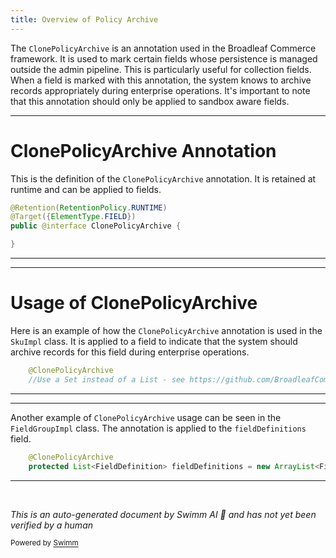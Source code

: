 ```yaml
---
title: Overview of Policy Archive
---
```

The `ClonePolicyArchive` is an annotation used in the Broadleaf Commerce framework. It is used to mark certain fields whose persistence is managed outside the admin pipeline. This is particularly useful for collection fields. When a field is marked with this annotation, the system knows to archive records appropriately during enterprise operations. It's important to note that this annotation should only be applied to sandbox aware fields.

<SwmSnippet path="/common/src/main/java/org/broadleafcommerce/common/extensibility/jpa/clone/ClonePolicyArchive.java" line="33">

---

# ClonePolicyArchive Annotation

This is the definition of the `ClonePolicyArchive` annotation. It is retained at runtime and can be applied to fields.

```java
@Retention(RetentionPolicy.RUNTIME)
@Target({ElementType.FIELD})
public @interface ClonePolicyArchive {

}
```

---

</SwmSnippet>

<SwmSnippet path="/core/broadleaf-framework/src/main/java/org/broadleafcommerce/core/catalog/domain/SkuImpl.java" line="356">

---

# Usage of ClonePolicyArchive

Here is an example of how the `ClonePolicyArchive` annotation is used in the `SkuImpl` class. It is applied to a field to indicate that the system should archive records for this field during enterprise operations.

```java
    @ClonePolicyArchive
    //Use a Set instead of a List - see https://github.com/BroadleafCommerce/BroadleafCommerce/issues/917
```

---

</SwmSnippet>

<SwmSnippet path="/admin/broadleaf-contentmanagement-module/src/main/java/org/broadleafcommerce/cms/field/domain/FieldGroupImpl.java" line="79">

---

Another example of `ClonePolicyArchive` usage can be seen in the `FieldGroupImpl` class. The annotation is applied to the `fieldDefinitions` field.

```java
    @ClonePolicyArchive
    protected List<FieldDefinition> fieldDefinitions = new ArrayList<FieldDefinition>();
```

---

</SwmSnippet>

&nbsp;

*This is an auto-generated document by Swimm AI 🌊 and has not yet been verified by a human*

<SwmMeta version="3.0.0" repo-id="Z2l0aHViJTNBJTNBQnJvYWRsZWFmQ29tbWVyY2UtZGVtbyUzQSUzQWdpbGFkbmF2b3Q=" repo-name="BroadleafCommerce-demo" doc-type="overview"><sup>Powered by [Swimm](/)</sup></SwmMeta>
